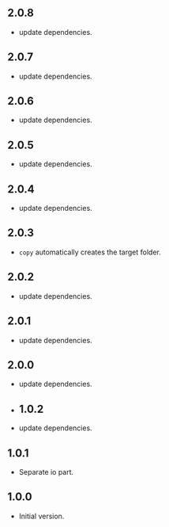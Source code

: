 ## 2.0.8

- update dependencies.

## 2.0.7

- update dependencies.

## 2.0.6

- update dependencies.

## 2.0.5

- update dependencies.

## 2.0.4

- update dependencies.

## 2.0.3

- `copy` automatically creates the target folder.

## 2.0.2

- update dependencies.

## 2.0.1

- update dependencies.

## 2.0.0

- update dependencies.

- ## 1.0.2

- update dependencies.

## 1.0.1

- Separate io part.
 
## 1.0.0

- Initial version.
